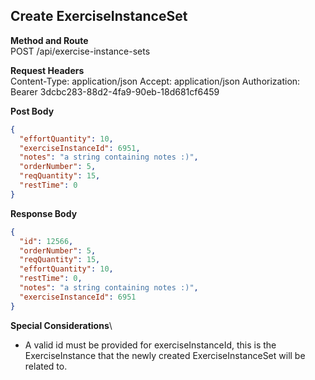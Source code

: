 Create ExerciseInstanceSet
---

**Method and Route**\
POST /api/exercise-instance-sets

**Request Headers**\
Content-Type: application/json
Accept: application/json
Authorization: Bearer 3dcbc283-88d2-4fa9-90eb-18d681cf6459

**Post Body**
```json
{
  "effortQuantity": 10,
  "exerciseInstanceId": 6951,
  "notes": "a string containing notes :)",
  "orderNumber": 5,
  "reqQuantity": 15,
  "restTime": 0
}
```

**Response Body**
```json
{
  "id": 12566,
  "orderNumber": 5,
  "reqQuantity": 15,
  "effortQuantity": 10,
  "restTime": 0,
  "notes": "a string containing notes :)",
  "exerciseInstanceId": 6951
}
```

**Special Considerations**\
* A valid id must be provided for exerciseInstanceId, this is the ExerciseInstance that the newly created ExerciseInstanceSet will be related to.
